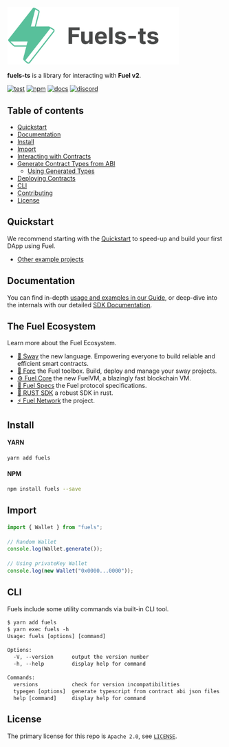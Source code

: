 <picture>
    <source media="(prefers-color-scheme: dark)" srcset="https://raw.githubusercontent.com/FuelLabs/fuels-ts/master/docs/assets/fuels-ts-logo-dark.png">
    <img alt="Fuels-ts SDK logo" width="400px" src="https://raw.githubusercontent.com/FuelLabs/fuels-ts/master/docs/assets/fuels-ts-logo-light.png">
</picture>

**fuels-ts** is a library for interacting with **Fuel v2**.

[![test](https://github.com/FuelLabs/fuels-ts/actions/workflows/test.yaml/badge.svg)](https://github.com/FuelLabs/fuels-ts/actions/workflows/test.yaml)
[![npm](https://img.shields.io/npm/v/fuels)](https://www.npmjs.com/package/fuels)
[![docs](https://img.shields.io/badge/docs-fuels.ts-brightgreen.svg?style=flat)](https://fuellabs.github.io/fuels-ts/)
[![discord](https://img.shields.io/badge/chat%20on-discord-orange?&logo=discord&logoColor=ffffff&color=7389D8&labelColor=6A7EC2)](https://discord.gg/xfpK4Pe)

## Table of contents

- [Quickstart](https://fuellabs.github.io/fuel-docs/master/quickstart/developer-quickstart.html)
- [Documentation](https://fuellabs.github.io/fuels-ts)
- [Install](#install)
- [Import](#import)
- [Interacting with Contracts](https://fuellabs.github.io/fuels-ts/guide/contracts/interacting-with-contracts.html)
- [Generate Contract Types from ABI](https://fuellabs.github.io/fuels-ts/guide/abi-typegen/generate-contract-types-from-abi.html)
  - [Using Generated Types](https://fuellabs.github.io/fuels-ts/guide/abi-typegen/using-generated-types.html)
- [Deploying Contracts](https://fuellabs.github.io/fuels-ts/guide/contracts/deploying-contracts)
- [CLI](#cli)
- [Contributing](https://github.com/FuelLabs/fuels-ts/blob/master/CONTRIBUTING.md)
- [License](#license)

## Quickstart

We recommend starting with the [Quickstart](https://fuellabs.github.io/fuel-docs/master/quickstart/developer-quickstart.html) to speed-up and build your first DApp using Fuel.

- [Other example projects](https://github.com/FuelLabs/sway-applications)

## Documentation

You can find in-depth [usage and examples in our Guide](https://fuellabs.github.io/fuels-ts/guide), or deep-dive into the internals with our detailed [SDK Documentation](https://fuellabs.github.io/fuels-ts).

## The Fuel Ecosystem

Learn more about the Fuel Ecosystem.

- [🌴 Sway](https://fuellabs.github.io/sway/) the new language. Empowering everyone to build reliable and efficient smart contracts.
- [🧰 Forc](https://fuellabs.github.io/sway/v0.30.1/forc/index.html) the Fuel toolbox. Build, deploy and manage your sway projects.
- [⚙️ Fuel Core](https://github.com/FuelLabs/fuel-core) the new FuelVM, a blazingly fast blockchain VM.
- [🔗 Fuel Specs](https://github.com/FuelLabs/fuel-specs) the Fuel protocol specifications.
- [🦀 RUST SDK](https://github.com/FuelLabs/fuels-rs) a robust SDK in rust.
- [⚡ Fuel Network](https://fuel.network/) the project.

## Install

#### YARN

```sh
yarn add fuels
```

#### NPM

```sh
npm install fuels --save
```

## Import

```ts
import { Wallet } from "fuels";

// Random Wallet
console.log(Wallet.generate());

// Using privateKey Wallet
console.log(new Wallet("0x0000...0000"));
```

## CLI

Fuels include some utility commands via built-in CLI tool.

```console
$ yarn add fuels
$ yarn exec fuels -h
Usage: fuels [options] [command]

Options:
  -V, --version      output the version number
  -h, --help         display help for command

Commands:
  versions           check for version incompatibilities
  typegen [options]  generate typescript from contract abi json files
  help [command]     display help for command
```

## License

The primary license for this repo is `Apache 2.0`, see [`LICENSE`](https://github.com/FuelLabs/fuels-ts/blob/master/LICENSE).
